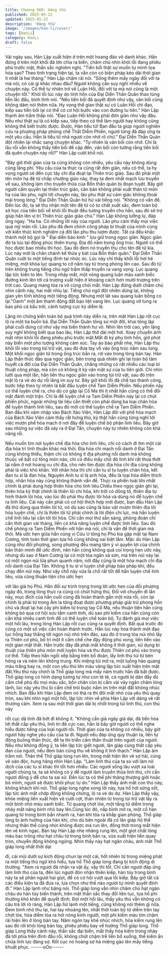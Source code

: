 ```yaml
---
title: Chương 969: Hàng thú
published: 2025-05-22
updated: 2025-05-22
description: 'Hàng thú'
image: '/images/han-li/cover/'
tags: [HanLi]
category: HanLi
draft: false
---
```


Vài ngày sau, Hàn Lập xuất hiện ở trên một hoang đảo vô danh
khác.
Hắn đứng ở trên một khối đá lớn chìa ra biển, chăm chú nhìn khôi
lỗi đang phiêu phù trước mặt, thần sắc nghiêm nghị.
"Tiền bối thật sự muốn tự mình tọa hóa sao? Theo tình trạng hiện
tại, ta vẫn còn có biện pháp kéo dài thời gian ít nhất là hai tháng."
Hàn Lập chậm rãi nói.
"Sống thêm mấy ngày đối với ta mà nói, có cái gì khác nhau đâu?
Ngươi không cần suy nghĩ nhiều về chuyện này. Có thể tự nhiên
trở về Luân Hồi, đối với ta mà nói cũng là một chuyện tốt." Khôi lỗi
lúc này do tinh hồn của Đại Diễn Thần Quân thao túng liền lắc
đầu, bình tĩnh nói.
"Nếu tiền bối đã quyết định như vậy, vãn bối cũng không dám nói
thêm nữa. Hy vọng thế gian thật sự có Luân Hồi chi đạo, kiếp sau
tiền bối lại có thể có cơ hội bước vào con đường tu tiên." Hàn Lập
thanh âm trầm thấp nói.
"Đạo Luân Hồi không phải đơn giản như vậy đâu. Nếu như thật sự
là có kiếp sau, tiếp theo có thể làm người hay không cũng không
thể biết trước được. Được, Hàn tiểu tử! Ban đầu ta giúp ngươi
nghiên cứu ra phương pháp phỏng chế Thất Diễm Phiến, ngươi
từng đã đáp ứng ta một yêu cầu. Hẳn là tiểu tử nhà ngươi còn
nhớ rõ chứ." Đại Diễn Thần Quân đột nhiên lại nhắc sang chuyện
khác.
"Tự nhiên là vãn bối còn nhớ. Chỉ là lâu rồi vẫn không thấy tiền
bối đề cập đến, vãn bối còn tưởng rằng tiền bối đã quên chuyện
này rồi?" Hàn Lập cười khổ nói.

"Bây giờ thời gian của ta cũng không còn nhiều, yêu cầu này
không dùng cũng lãng phí. Yêu cầu của ta thực ra cũng rất đơn
giản, nếu có thể, ta hy vọng ngươi sẽ đến cực tây chi địa đoạt lại
Thiên trúc giáo. Sau đó phái một tên môn hạ đệ tử chấp chưởng
giáo này, thay ta đem nhất mạch lưu truyền về sau, không làm
cho truyền thừa của Bổn thần quân bị đoạn tuyệt. Bây giờ người
cầm quyền tại thiên trúc giáo, căn bản không phải xuất thân từ
môn hạ của lão phu, nghĩ tới chuyện này, lão phu thật sự cảm
giác không thoải mái trong lòng." Đại Diễn Thần Quân hừ hừ vài
tiếng nói.
"Không có vấn đề. Đến lúc đó, ta sẽ thu nhận một tên đệ tử có tư
chất xuất sắc, đem toàn bộ sở học của tiền bối về khôi lỗi thuật
đều tương truyền cho hắn, sau đó sẽ trợ giúp hắn lên vị trí Thiên
trúc giáo giáo chủ." Hàn Lập không lưỡng lự, đáp ứng ngay.
"Ha ha. Có những lời này của ngươi. Lão phu cảm thấy mọi việc
quá mỹ mãn rồi. Lão phu đã đem chính công pháp bí thuật của
mình cùng với kiến thức kinh nghiệm cả đời lão phu thu lượm
được. Tất cả đều khắc thành một bộ gọi là " Đại diễn bảo kinh "
lưu giữ trong ngọc giản. Ngọc giản đó ta lưu tại động phúc thiên
trung. Địa đồ nằm trong ống trúc. Ngươi có thể học được bao
nhiêu thì học. Sau đó đem nó truyền thụ cho tên đệ tử kia. Lúc
này mới là chân chánh kế thừa y bát của Bổn thần quân." Đại
Diễn Thần Quân cười to một tiếng đinh tai nhức óc.
Lúc này chỉ thấy khỗi lỗi hơi hé miệng, một khỏa lục quang to cỡ
nắm tay từ trong phóng lên cao. Sau đó từ trên không trung tiếng
chú ngữ trầm thấp truyển ra vang vọng.
Lục quang lập tức biến to lên. Trong nháy mắt, một vòng quang
luân màu xanh biếc đường kính lên tới cả trượng xuất hiện ở
khoảng cách hơn mười trượng trên trời cao. Quang mang tỏa ra
vô cùng chói mắt. Hàn Lập đứng dưới chăm chú nhìn cảnh này,
hai mắt nhíu lại.
Tiếng chú ngữ đột nhiên dừng lại, không gian yên tĩnh không một
tiếng động. Nhưng một lát sau quang luân bỗng co lại."Oanh" một
âm thanh động đất bạo liệt vang lên. Lục quang vỡ tung ra bao
phủ cả bầu trời, cảnh tượng cực kỳ diễm lệ.

Lặng im chứng kiến toàn bộ quá trình này diễn ra, trên mặt Hàn
Lập rốt cục lộ ra một tia buồn bã.
Đại Diễn Thần Quân tông sư một đời, khai tông lập phái cuối
dùng cứ như vậy mà biến thành hư vô.
Nhìn lên trời cao, yên lặng suy nghĩ không biết qua bao lâu, Hàn
Lập thở dài một hơi. Xoay chuyển ánh mắt nhìn khôi lỗi đang
phiêu phù trước mặt.Mất đi ký phụ tinh hồn, giờ phút này biến một
pho tượng không cảm xúc.
Tay áo bào phất nhẹ, Hàn Lập thu khôi lỗi vào trong túi trữ vật,
sau đó đưa tay vỗ vào ống trúc nằm sau lưng. Một khối ngọc giản
từ trong ống trúc bắn ra, rơi vào trong lòng bàn tay.
Hàn Lập thần thức đảo qua ngọc giản, bên trong quả nhiên ghi lại
toàn bộ tâm huyết cả đời của Đại Diễn Thần Quân, chẳng những
có rất nhiều các loại bí thuật công pháp, mà còn có không ít kỳ
văn mật sự của tu tiên giới.
Chỉ nhìn lướt qua một lần, hắn liền thu ngọc giản vào trong túi trữ
vật, sau đó trên mặt lộ ra vẻ do dự rồi lăng im suy tư.
Bây giờ khôi lỗi đã chế tạo thành công, bước tiếp theo tự nhiên là
bắt đầu luyện chế Tam Diễm Phiến. Nếu phiến này có thể luyện
chế ra, cho dù có gặp lại Cổ Ma thì ít nhất hắn cũng có thể đối
mặt đánh một trận.
Chỉ là để luyện chế ra Tam Diễm Phiến này lại có chút phiền
phức, ngoài những tài liệu cần thiết còn phải dùng ba loại chân
hỏa để luyện thành linh liêu, sau đó mới có thể luyện chế ra Tam
Diễm Phiến.
Ban đầu khi xâm nhập vào Bách Xảo Viện, Hàn Lập đối với phế
hỏa mạch của Bách Xảo Viện cảm thấy rất hứng thú, kỳ thật hắn
cũng từng nghĩ tới việc mượn phế hỏa mạch ở nơi đây để luyện
chế bộ phận linh liêu. Bây giờ sau những sự việc đã xảy ra ở Đại
Tấn, chuyện này tự nhiên không còn khả năng rồi.

Nếu muốn tìm nơi luyện chế địa hỏa cho linh liêu, chỉ có cách đi
tìm một cái địa hỏa trì tinh thuần khác mà thôi. Địa hỏa chi mạch
nổi danh ở Đại Tấn cũng không thiếu, thậm chí có không ít địa
phương nổi danh mà không thuộc về bất cứ tông môn nào, chỉ có
điều mấy chỗ đó linh khí rất thưa thớt lại nằm ở nơi hoang vu chi
địa, cho nên tìm được địa hỏa chi địa cũng không phải là việc khó
khăn.
Với nhân hỏa thì chỉ cần tu sĩ tu luyện chân hỏa, kết đan tu sĩ là
đan hỏa, Nguyên Anh tu sĩ là anh hỏa, đều là loại hỏa diễm thích
hợp, nhân hỏa này cũng không thành vấn đề.
Thực ra phiền toái lớn nhất chính là phải dung hợp thiên hỏa cho
linh liêu.Chiếu theo ngọc giản ghi lại, thiên hỏa kỳ thật chính là
thiên lôi chi hỏa, khi trời có dông tố, thiên địa tự hình thành lôi
hỏa, vào lúc đó phải thu được lôi hỏa và dùng nó để luyện chế ra
linh liêu.
Cái này cần phải có cơ hội thích hợp mới được, ban đầu Hàn Lập
đã thử dùng qua thiên lôi tử, nó dù sao cũng là bảo vật mượn
thiên địa lôi hỏa luyện chế, chỉ là thiên lôi tử phải chính là lôi điện
chi lực, mà hắn luyện chế linh liêu lại cần tới lôi hỏa.
Chỉ cần mọi thứ sẵn sàng, phỏng đoán chỉ cần thời gian vài
tháng, liền có khả năng luyện chế được linh liêu.
Sau đó chế phỏng ra Tam Diễm Phiến với hắn mà nói, chỉ là vấn
đề thời gian mà thôi.
Mà ước hẹn giữa hắn cùng vị Cửu U tông họ Phú kia gặp mặt tại
Nam Cương, tính toán thời gian tựa hồ cũng không sai biệt lắm.
Mặc dù Hàn Lập cũng như đối phương, song phương đều mang
tâm ý vì quyền lợi của chính bản thân mình để ước định, nên hắn
cũng không quá coi trọng hẹn ước này, nhưng dù sao ở Nam
Cương lại có một tòa ngân xà sơn, mà trên núi này lại có một
ngọn núi lửa phun quanh năm, nới đây cũng là một hỏa mạch chi
địa nổi danh của Đại Tấn. Không ít tu sĩ vì luyện chế pháp bảo
pháp khí, đều chạy đến núi này. Như vậy chỗ này vừa là chỗ rất
tốt để hắn luyện chế linh liêu, vừa cũng thuận tiện cho ước hẹn

với lão giả họ Phú.
Hắn đối sự trịnh trọng trong lời ước hẹn của đối phương ngày đó,
trong lòng thực ra cũng có chút hứng thú.
Đối với chuyến đi lần này, mục đích của hắn cuối cùng đã hoàn
thành gần một nửa rồi, còn lại chính là phải từ trong Âm la tông
đoạt được phương pháp giải trừ phong hồn chú và đoạt lại hai
cây phi kiếm từ trong tay Cổ Ma, nếu thuận tiện hắn cũng không
bỏ qua cơ hội sưu tầm canh tinh, dù sao phi kiếm của hắn cũng
còn cần khá nhiều canh tinh để có thể luyện chế toàn bộ.
Tự đánh giá mọi việc một hồi lâu, trong lòng Hàn Lập rốt cục cũng
ra quyết định. Bất quá trước đó cũng có một số việc cần hoàn
thành trước.
Hắn lúc này hóa thành một đạo lục hồng bay thẳng tới ngọn núi
nhỏ trên đảo, sau đó ở trong tòa núi nhỏ lấy ra Thiên cơ phủ, bố
trí một ít cấm chế che đậy động phủ xong, liền tiến vào một gian
mật thất.
Hắn trước đây đã phải mất không ít thời gian, sử dụng bí thuật
của thiên phù môn mới luyện hóa và thu được Thiên cơ phủ vào
trong cơ thể. Tiếp theo hắn ngồi xếp bằng trên bồ đoàn, lấy linh
thú túi từ bên hông ra và ném lên không trung.
Khi miệng túi mở ra, một luồng hào quang màu trắng bay ra, một
con yêu thú lớn màu vàng lập tức xuất hiện trên mặt đất.Yêu thú
này chính là Thổ giáp long mà mấy năm trước hắn đã bắt được.
Thổ giáp long có hình dạng tương tự như con tê tê, cả người bị
dán đầy đủ cấm chế phù đủ mọi màu sắc, bốn chân còn bị cắm
vài vây ngân châm lóng lánh, lúc này yêu thú bị cấm chế trói buộc
nằm im trên mặt đất không nhúc nhích.
Ban đầu khi Hàn Lập đem nó thả ra thì đôi mắt nhỏ của yêu thú
quay tròn, sau khi nhìn ngó một hồi, lập tức nhìn về phía Hàn Lập
với dáng vẻ rất thương cảm.
Xem ra sau một thời gian dài bị nhốt trong túi linh thú, con thú này

rốt cục dã tính đã bớt đi không ít.
"Không cần giả ngây giả dại, đã tiến hóa tới thất cấp yêu thú, linh
trí đã cực cao, hẳn là bây giờ ngươi có thể nghe hiểu được tiếng
của loài người rồi. Thời gian của ta không có nhiều, bây giờ ngươi
hãy nghe yêu cầu của ta đi. Ngươi nếu đáp ứng quy thuận ta, liền
tự động buông thần thức, để ta thi triển cấm thần thuật trên người
của ngươi. Nếu như không đồng ý, ta liền lập tức giết ngươi, lân
giáp cùng thất cấp yêu đan của ngươi, nếu đem bán cũng thu về
không ít linh thạch." Hàn Lập âm trầm nói.
Thân thể Thổ giáp long run lên, trong mắt hiện lên vẻ sợ hãi, cùng
vẻ oán độc, hung hăng nhìn Hàn Lập.
"Làm linh thú của ta so với làm nô dịch của các tu sĩ khác thì tốt
hơn nhiều. Các ngươi sống lâu vượt xa loài người chúng ta, ta sẽ
không có ý để ngươi làm truyền thừa linh thú, chỉ cần ngươi đồng
ý để cho ta sai sử. Đến lúc ta có thể phi thăng thượng giới hoặc
bỏ mình, ngươi sẽ được khôi phục tự do." Hàn Lập thấy ánh mắt
con thú này, không khách khí nói.
Thổ giáp long nghe xong lời này, tựa hồ hơi sửng sốt, lập tức ánh
mắt chớp động không chừng, lộ ra vẻ do dự.
Hàn Lập thấy vậy, khóe miệng liền xuất hiện vẻ cười cợt, thản
nhiên từ trong túi trữ vật lấy ra một bình nhỏ màu xanh biếc.
Tử quang chợt lóe, một tầng tử diễm trong nháy mắt nâng bình
nhỏ bay lên.Cùng lúc đó, nắp bình mở ra, một cổ hàn quang từ
trong bình bắn nhanh ra, hàn khí tỏa ra khắp gian phòng.
Thổ giáp long bị ảnh hưởng của hàn khí, cho dù bên ngoài đã có
lân giáp hộ thể nhưng thân thể cũng nhịn không được mà run lên,
đồng thời trong mắt hiện lên vẻ kinh ngạc.
Bàn tay Hàn Lập nhẹ nhàng rung lên, một giọt chất lỏng màu bạc
trông như hạt châu từ trong bình bắn ra, vừa xuất hiện liền quay
tròn, chuyển động không ngừng.
Nhìn thấy này hạt ngân châu, ánh mắt Thổ giáp long nhất thời dại

đi, cái mũi dưới sự kích động chun lại một cái, hốt nhiên từ trong
miệng phát ra một tiếng thú ngữ khó hiểu, tựa hồ Thổ giáp long
đang bị kích động dị thường.
"Xem ra ngươi đã nhận ra vật ấy, vậy thì tốt. Chỉ cần ngươi đáp
ứng làm linh thú của ta, đến lúc ngươi đón nhận thiên kiếp, hàn
tủy trong bình này ta sẽ phân ngươi hai giọt, để có cơ hội vượt
qua lôi kiếp. Bây giờ tất cả các điều kiện ta đã đưa ra, lựa chọn
như thế nào ngươi tự mình quyết định đi." Hàn Lập lạnh như băng
nói.
Thổ giáp long vẫn nhìn chăm chú hạt ngân châu do hàn tủy biến
thành, trên mặt thần sắc thay đổi liên tục, tựa hồ phi thường khó
khăn để quyết định.
Đợi một hồi lâu, thấy yêu thú vẫn không có câu trả lời rõ ràng,
Hàn Lập hừ lạnh một tiếng, cũng không nói thêm gì nữa. Đem
bình nhỏ thu lại, hai tay nhoáng lên, nhất thời toàn bộ tử diễm trên
tay chợt lóe, hỏa diễm tỏa ra hơi nóng kinh người, một phi kiếm
màu tím chậm rãi hiện lên ở lòng bàn tay.
Năm ngón tay khẽ nhúc nhích, hỏa kiếm rung lên sau đó rời khỏi
lòng bàn tay, phiêu phiêu bay về hướng Thổ giáp long.
Thổ giáp Long thấy cảnh này, thần sắc đại biến, mắt thấy hỏa
kiếm trong nháy đã tới phía trên đỉnh đầu rồi, không chút chậm trễ
liền bổ xuống, thế kiếm ẩn chứa linh lực đáng sợ. Rốt cục nó
hoảng sợ há miệng gào lên mấy tiếng khuất phục.
------oOo------
